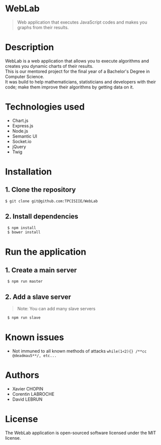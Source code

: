 # WebLab
> Web application that executes JavaScript codes and makes you graphs from their results.

# Description
WebLab is a web application that allows you to execute algorithms and creates you dynamic charts of their results.  <br>
This is our mentored project for the final year of a Bachelor's Degree in Computer Science. <br> 
It was build to help mathematicians, statisticians and developers with their code; make them improve their algorithms by getting data on it.

# Technologies used
- Chart.js
- Express.js
- Node.js
- Semantic UI
- Socket.io
- jQuery
- Twig

# Installation 
## 1. Clone the repository 
 ```bash
 $ git clone git@github.com:TPCISIIE/WebLab
 ```
 
## 2. Install dependencies
```bash
 $ npm install
 $ bower install
 ``` 
 
# Run the application
## 1. Create a main server
```bash
 $ npm run master
 ``` 
 
 ## 2. Add a slave server
 > Note: You can add many slave servers
 ```bash
  $ npm run slave
  ``` 
  
 # Known issues
  - Not immuned to all known methods of attacks `while(1<2){} /**cc @deadmau5**/, etc...`
  
# Authors
- Xavier CHOPIN 
- Corentin LABROCHE
- David LEBRUN

# License
The WebLab application is open-sourced software licensed under the MIT license.
